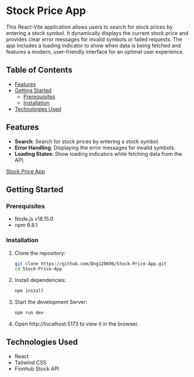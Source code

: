 # Stock Price App

This React-Vite application allows users to search for stock prices by entering a stock symbol. It dynamically displays the current stock price and provides clear error messages for invalid symbols or failed requests. The app includes a loading indicator to show when data is being fetched and features a modern, user-friendly interface for an optimal user experience.

## Table of Contents

- [Features](#features)
- [Getting Started](#getting-started)
  - [Prerequisites](#prerequisites)
  - [Installation](#installation)
- [Technologies Used](#technologies-used)

## Features

- **Search**: Search for stock prices by entering a stock symbol.
- **Error Handling**: Displaying the error messages for invalid symbols.
- **Loading States**: Show loading indicators while fetching data from the API.

[Stock Price App](https://stock-price-app-orcin.vercel.app/)

## Getting Started

### Prerequisites

- Node.js v18.15.0
- npm 9.8.1

### Installation

1. Clone the repository:

   ```bash
   git clone https://github.com/Dng120696/Stock-Price-App.git
   cd Stock-Price-App
   ```

2. Install dependencies:

   ```bash
   npm install
   ```

3. Start the development Server:

   ```bash
   npm run dev
   ```

4. Open http://localhost:5173 to view it in the browser.

## Technologies Used

- React
- Tailwind CSS
- Finnhub Stock API
